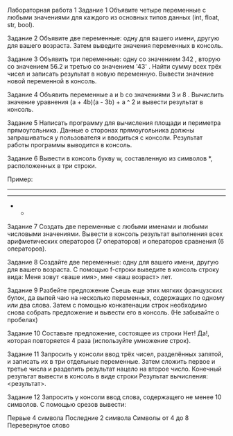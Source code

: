 Лабораторная работа 1
Задание 1
Объявите четыре переменные с любыми значениями для каждого из основных типов данных (int, float, str, bool).

Задание 2
Объявите две переменные: одну для вашего имени, другую для вашего возраста. Затем выведите значения переменных в консоль.

Задание 3
Объявить три переменные: одну со значением 342 , вторую со значением 56.2 и третью со значением '43' . Найти сумму всех трёх чисел и записать результат в новую переменную. Вывести значение новой переменной в консоль.

Задание 4
Объявить переменные a и b со значениями 3 и 8 . Вычислить значение уравнения (a + 4b)(a - 3b) + a ^ 2 и вывести результат в консоль.

Задание 5
Написать программу для вычисления площади и периметра прямоугольника. Данные о сторонах прямоугольника должны запрашиваться у пользователя и вводиться с консоли. Результат работы программы выводится в консоль.

Задание 6
Вывести в консоль букву w, составленную из символов *, расположенных в три строки.

Пример:

*   *   *
 * * * *
  *   *
Задание 7
Создать две переменные с любыми именами и любыми числовыми значениями. Вывести в консоль результат выполнения всех арифметических операторов (7 операторов) и операторов сравнения (6 операторов).

Задание 8
Создайте две переменные: одну для вашего имени, другую для вашего возраста. С помощью f-строки выведите в консоль строку вида: Меня зовут <ваше имя>, мне <ваш возраст> лет.

Задание 9
Разбейте предложение Съешь еще этих мягких французских булок, да выпей чаю на несколько переменных, содержащих по одному или два слова. Затем с помощью конкатенации строк необходимо снова собрать предложение и вывести его в консоль. (Не забывайте о пробелах)

Задание 10
Составьте предложение, состоящее из строки Нет! Да!, которая повторяется 4 раза (используйте умножение строк).

Задание 11
Запросить у консоли ввод трёх чисел, разделённых запятой, и записать их в три отдельные переменные. Затем сложить первое и третье числа и разделить результат нацело на второе число. Конечный результат вывести в консоль в виде строки Результат вычисления: <результат>.

Задание 12
Запросить у консоли ввод слова, содержащего не менее 10 символов. С помощью срезов вывести:

Первые 4 символа
Последние 2 символа
Символы от 4 до 8
Перевернутое слово